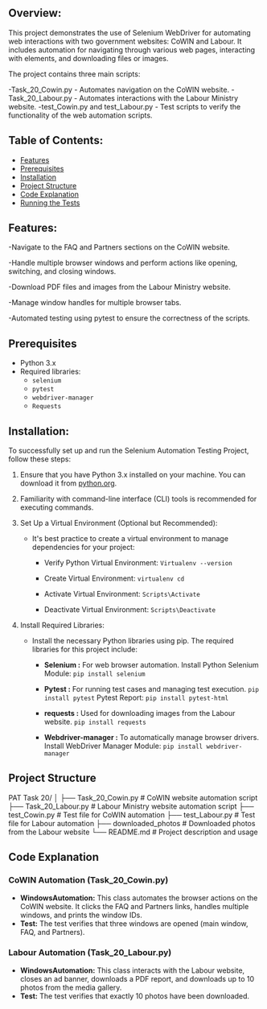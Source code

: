 ## Overview:
This project demonstrates the use of Selenium WebDriver for automating web interactions with two government websites: CoWIN and Labour. It includes automation for navigating through various web pages, interacting with elements, and downloading files or images.

The project contains three main scripts:

-Task_20_Cowin.py - Automates navigation on the CoWIN website.
-Task_20_Labour.py - Automates interactions with the Labour Ministry website.
-test_Cowin.py and test_Labour.py - Test scripts to verify the functionality of the web automation scripts.

## Table of Contents:
- [Features](#features)
- [Prerequisites](#prerequisites)
- [Installation](#installation)
- [Project Structure](#project-structure)
- [Code Explanation](#Code-Explanation)
- [Running the Tests](#running-the-tests)

## Features:
-Navigate to the FAQ and Partners sections on the CoWIN website.

-Handle multiple browser windows and perform actions like opening, switching, and closing windows.

-Download PDF files and images from the Labour Ministry website.

-Manage window handles for multiple browser tabs.

-Automated testing using pytest to ensure the correctness of the scripts.

## Prerequisites
- Python 3.x
- Required libraries:
  - `selenium`
  - `pytest`
  - `webdriver-manager`
  - `Requests`

## Installation:
To successfully set up and run the Selenium Automation Testing Project, follow these steps:

1. Ensure that you have Python 3.x installed on your machine. You can download it from  [python.org](https://www.python.org/).

2. Familiarity with command-line interface (CLI) tools is recommended for executing commands.

3. Set Up a Virtual Environment (Optional but Recommended):
   - It's best practice to create a virtual environment to manage dependencies for your project:
     
     - Verify Python Virtual Environment: `Virtualenv --version`
       
     - Create Virtual Environment:  `virtualenv cd`
       
     - Activate Virtual Environment:  `Scripts\Activate`
       
     - Deactivate Virtual Environment: `Scripts\Deactivate`
       
4.  Install Required Libraries:
    - Install the necessary Python libraries using pip. The required libraries for this project include:
      - __Selenium :__ For web browser automation.
        Install Python Selenium Module: `pip install selenium`
        
      - __Pytest :__ For running test cases and managing test execution.
        `pip install pytest`
         Pytest Report: `pip install pytest-html`
        
      - __requests :__ Used for downloading images from the Labour website.
         `pip install requests`
        
      - __Webdriver-manager :__ To automatically manage browser drivers.
          Install WebDriver Manager Module: `pip install webdriver-manager`

## Project Structure
PAT Task 20/
│
├── Task_20_Cowin.py                # CoWIN website automation script
├── Task_20_Labour.py               # Labour Ministry website automation script
├── test_Cowin.py                   # Test file for CoWIN automation
├── test_Labour.py                  # Test file for Labour automation
├── downloaded_photos               # Downloaded photos from the Labour website
└── README.md                       # Project description and usage


## Code Explanation
### CoWIN Automation (Task_20_Cowin.py)

- __WindowsAutomation:__ This class automates the browser actions on the CoWIN website. It clicks the FAQ and Partners links, handles multiple windows, and prints the window IDs.
- __Test:__ The test verifies that three windows are opened (main window, FAQ, and Partners).

### Labour Automation (Task_20_Labour.py)

- __WindowsAutomation:__  This class interacts with the Labour website, closes an ad banner, downloads a PDF report, and downloads up to 10 photos from the media gallery.
- __Test:__ The test verifies that exactly 10 photos have been downloaded.






